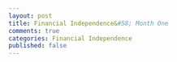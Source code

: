 ```yaml
---
layout: post
title: Financial Independence&#58; Month One
comments: true
categories: Financial Independence
published: false
---
```

